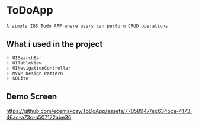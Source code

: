 # ToDoApp
    A simple IOS Todo APP where users can perform CRUD operations



## What i used in the project
    ✨ UISearchBar
    ✨ UITableView
    ✨ UINavigationController
    ✨ MVVM Design Pattern
    ✨ SQLite


## Demo Screen


 https://github.com/ecemakcay/ToDoApp/assets/77858947/ec6345ca-4173-46ac-a73c-a507172abe36



